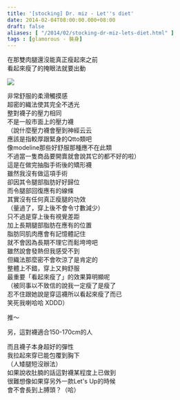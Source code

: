 ```yaml
---
title: '[stocking] Dr. miz - Let''s diet'
date: 2014-02-04T08:00:00.000+08:00
draft: false
aliases: [ "/2014/02/stocking-dr-miz-lets-diet.html" ]
tags : [glamorous - 裝身]
---
```


在那雙肉腿還沒能真正瘦起來之前  
看起來瘦了的掩眼法就要出動  

![](/images/drmiz.jpg)

非常舒服的柔滑觸摸感  
超密的織法使其完全不透光  
整對襪子的壓力相同  
不是一般市面上的壓力襪  
（說什麼壓力襪會壓到神經云云  
應該是指較厚跟緊身的Qtto類吧  
像modeline那些好舒服那種應不在此類  
不過當一隻商品要開賣就會說其它的都不好的啦）  
這是在做完抽脂手術後的矯形襪  
雖然我沒有做這項手術  
卻因其令腿部脂肪好好歸位  
而令腿部回復應有的線條  
其實沒有任何真正瘦腿的功效  
（量過了，穿上後不會令寸數減少）  
只不過是穿上後有視覺差距  
加上長期腿部脂肪在應有的位置  
脂肪同肌肉應會有記憶體記住  
就不會因為長期不理它而鬆垮垮吧  
雖然說會發熱但我感受不到  
但織法那麼密不會吹涼了是肯定的  
整體上不錯，穿上又夠舒服  
最重要「看起來瘦了」的效果算明顯呢  
（被同事以不致信的說我一定瘦了是瘦了  
忍不住跟她說是穿這襪所以看起來瘦了而已  
笑死我喇哈哈 XDDD）  
  
推～  
  
另，這對襪適合150-170cm的人  

而且襪子本身超好的彈性  
我拉起來穿已能包覆到胸下  
（人矮腿短沒辦法）  
如果說收肚腩的話這對襪某程度上已做到  
很難想像如果穿另外一款Let's Up的時候  
會不會長到上膊頭？（哈）
